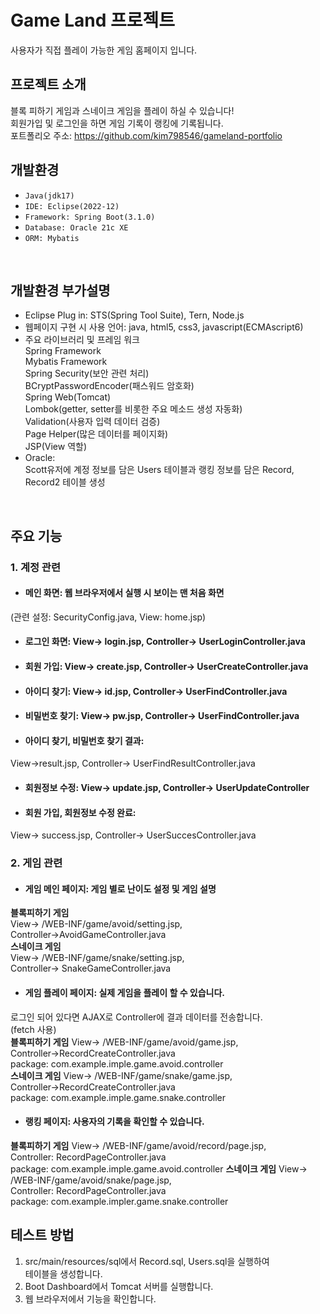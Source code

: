 # Game Land 프로젝트
사용자가 직접 플레이 가능한 게임 홈페이지 입니다.

## 프로젝트 소개
블록 피하기 게임과 스네이크 게임을 플레이 하실 수 있습니다!<br>
회원가입 및 로그인을 하면 게임 기록이 랭킹에 기록됩니다.<br>
포트폴리오 주소: <https://github.com/kim798546/gameland-portfolio>

## 개발환경
- `Java(jdk17)`
- `IDE: Eclipse(2022-12)`
- `Framework: Spring Boot(3.1.0)`
- `Database: Oracle 21c XE`
- `ORM: Mybatis`
<br>

## 개발환경 부가설명
- Eclipse Plug in: STS(Spring Tool Suite), Tern, Node.js
- 웹페이지 구현 시 사용 언어: java, html5, css3, javascript(ECMAscript6)
- 주요 라이브러리 및 프레임 워크<br>
Spring Framework<br>
Mybatis Framework<br>
Spring Security(보안 관련 처리)<br>
BCryptPasswordEncoder(패스워드 암호화)<br>
Spring Web(Tomcat)<br>
Lombok(getter, setter를 비롯한 주요 메소드 생성 자동화)<br>
Validation(사용자 입력 데이터 검증)<br>
Page Helper(많은 데이터를 페이지화)<br>
JSP(View 역할)
- Oracle:<br>
Scott유저에 계정 정보를 담은 Users 테이블과 랭킹 정보를 담은 Record, Record2 테이블 생성
<br>

## 주요 기능
### 1. 계정 관련<br>
- #### 메인 화면: 웹 브라우저에서 실행 시 보이는 맨 처음 화면<br>
(관련 설정: SecurityConfig.java, View: home.jsp)<br>
- #### 로그인 화면: View-> login.jsp, Controller-> UserLoginController.java<br>
- #### 회원 가입: View-> create.jsp, Controller-> UserCreateController.java<br>
- #### 아이디 찾기: View-> id.jsp, Controller-> UserFindController.java<br>
- #### 비밀번호 찾기: View-> pw.jsp, Controller-> UserFindController.java<br>
- #### 아이디 찾기, 비밀번호 찾기 결과:<br>
View->result.jsp, Controller-> UserFindResultController.java<br>
- #### 회원정보 수정: View-> update.jsp, Controller-> UserUpdateController<br>
- #### 회원 가입, 회원정보 수정 완료:<br>
View-> success.jsp, Controller-> UserSuccesController.java<br>
### 2. 게임 관련
- #### 게임 메인 페이지: 게임 별로 난이도 설정 및 게임 설명<br> 
**블록피하기 게임**<br>
View-> /WEB-INF/game/avoid/setting.jsp,<br>
Controller->AvoidGameController.java<br>
**스네이크 게임**<br>
View-> /WEB-INF/game/snake/setting.jsp,<br>
Controller-> SnakeGameController.java<br>
- #### 게임 플레이 페이지: 실제 게임을 플레이 할 수 있습니다.<br>
로그인 되어 있다면 AJAX로 Controller에 결과 데이터를 전송합니다.<br>
(fetch 사용)<br>
**블록피하기 게임** View-> /WEB-INF/game/avoid/game.jsp,<br>
Controller->RecordCreateController.java<br>
package: com.example.imple.game.avoid.controller<br>
**스네이크 게임** View-> /WEB-INF/game/snake/game.jsp,<br>
Controller->RecordCreateController.java<br>
package: com.example.imple.game.snake.controller<br>
- #### 랭킹 페이지: 사용자의 기록을 확인할 수 있습니다.<br>
**블록피하기 게임** View-> /WEB-INF/game/avoid/record/page.jsp,<br>
Controller: RecordPageController.java<br>
package: com.example.imple.game.avoid.controller
**스네이크 게임** View-> /WEB-INF/game/avoid/snake/page.jsp,<br>
Controller: RecordPageController.java<br>
package: com.example.impler.game.snake.controller

## 테스트 방법
1. src/main/resources/sql에서 Record.sql, Users.sql을 실행하여<br>
테이블을 생성합니다.
2. Boot Dashboard에서 Tomcat 서버를 실행합니다.
3. 웹 브라우저에서 기능을 확인합니다.
